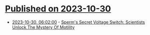 # [Published on 2023-10-30](index.md)

* [2023-10-30, 06:02:00](https://soylentnews.org/article.pl?sid=23/10/29/0225249&from=rss) - [Sperm's Secret Voltage Switch: Scientists Unlock The Mystery Of Motility](https://soylentnews.org/article.pl?sid=23/10/29/0225249&from=rss)
